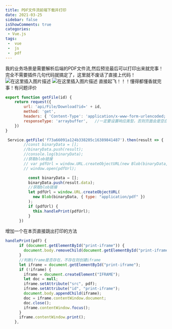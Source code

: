 ```yaml
---
title: PDF文件流前端下载并打印
date: 2021-03-25
sidebar: false
isShowComments: true
categories:
 - Vue.js
tags:
 -  vue 
 -  js
 -  pdf
---
```

我的业务场景是需要解析后端的PDF文件流,然后预览最后可以打印出来就完事！
完全不需要插件几句代码就搞定了，这里就不废话了直接上代码！
![在这里插入图片描述](https://img-blog.csdnimg.cn/20210108180408984.png?x-oss-process=image/watermark,type_ZmFuZ3poZW5naGVpdGk,shadow_10,text_aHR0cHM6Ly9ibG9nLmNzZG4ubmV0L3FxXzQzNDkwMzcy,size_16,color_FFFFFF,t_70)
![在这里插入图片描述](https://img-blog.csdnimg.cn/20210108180429282.png?x-oss-process=image/watermark,type_ZmFuZ3poZW5naGVpdGk,shadow_10,text_aHR0cHM6Ly9ibG9nLmNzZG4ubmV0L3FxXzQzNDkwMzcy,size_16,color_FFFFFF,t_70)
直接起飞！！！懂得都懂香就完事！有问题评价

```javascript
export function getFile(id) {
    return request({
        url: 'api/File/Download?id=' + id,
        method: 'get',
        headers: { 'Content-Type': 'application/x-www-form-urlencoded; charset=UTF-8' },
        responseType: 'arraybuffer',   //一定要设置响应类型，否则页面会是空白pdf
    })
}
```

```javascript
 Service.getFile('f73a66091a124b338205c16389841487').then(result => {
        //const binaryData = [];
        //binaryData.push(result);
        //console.log(binaryData);
        //获取blob链接
        // var pdfUrl = window.URL.createObjectURL(new Blob(binaryData, { type: 'application/pdf' }));
        // window.open(pdfUrl);

		  const binaryData = [];
          binaryData.push(result.data);
          //获取blob链接
          let pdfUrl = window.URL.createObjectURL(
            new Blob(binaryData, { type: "application/pdf" })
          );
          if (pdfUrl) {
            this.handlePrint(pdfUrl);
          }
      })
```

增加一个在本页直接跳出打印的方法

```javascript
handlePrint(pdf) {
      if (document.getElementById("print-iframe")) {
        document.body.removeChild(document.getElementById("print-iframe"));
      }
      //判断iframe是否存在，不存在则创建iframe
      let iframe = document.getElementById("print-iframe");
      if (!iframe) {
        iframe = document.createElement("IFRAME");
        let doc = null;
        iframe.setAttribute("src", pdf);
        iframe.setAttribute("id", "print-iframe");
        document.body.appendChild(iframe);
        doc = iframe.contentWindow.document;
        doc.close();
        iframe.contentWindow.focus();
      }
      iframe.contentWindow.print();
    },
```

